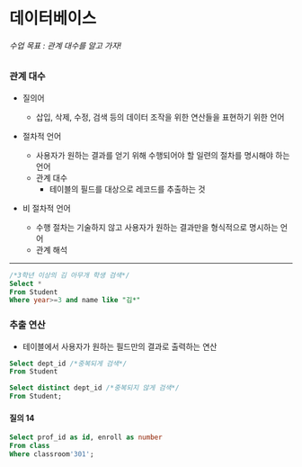 # 데이터베이스
###### 수업 목표 : 관계 대수를 알고 가자!

### 관계 대수
  - 질의어
    - 삽입, 삭제, 수정, 검색 등의 데이터 조작을 위한 연산들을 표현하기 위한 언어

- 절차적 언어
  - 사용자가 원하는 결과를 얻기 위해 수행되어야 할 일련의 절차를 명시해야 하는 언어
  - 관계 대수
    - 테이블의 필드를 대상으로 레코드를 추출하는 것

- 비 절차적 언어
  - 수행 절차는 기술하지 않고 사용자가 원하는 결과만을 형식적으로 명시하는 언어
  - 관계 해석

---
```SQL
/*3학년 이상의 김 아무개 학생 검색*/
Select *
From Student
Where year>=3 and name like "김*"
```


### 추출 연산
- 테이블에서 사용자가 원하는 필드만의 결과로 출력하는 연산

```SQL
Select dept_id /*중복되게 검색*/
From Student

Select distinct dept_id /*중복되지 않게 검색*/
From Student;
```

#### 질의 14
```SQL
Select prof_id as id, enroll as number
From class
Where classroom'301';
```
